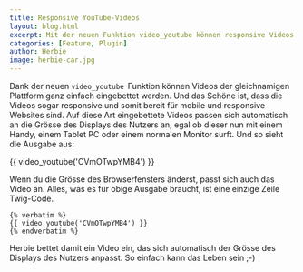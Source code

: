 ```yaml
---
title: Responsive YouTube-Videos
layout: blog.html
excerpt: Mit der neuen Funktion video_youtube können responsive Videos eingebaut werden, die sich automatisch der Grösse des Displays des Nutzers anpassen.
categories: [Feature, Plugin]
author: Herbie
image: herbie-car.jpg
---
```


Dank der neuen `video_youtube`-Funktion können Videos der gleichnamigen Plattform ganz
einfach eingebettet werden. Und das Schöne ist, dass die Videos sogar responsive
und somit bereit für mobile und responsive Websites sind. Auf diese Art
eingebettete Videos passen sich automatisch an die Grösse des Displays des
Nutzers an, egal ob dieser nun mit einem Handy, einem Tablet PC oder einem
normalen Monitor surft. Und so sieht die Ausgabe aus:

{{ video_youtube('CVmOTwpYMB4') }}

Wenn du die Grösse des Browserfensters änderst, passt sich auch das Video an.
Alles, was es für obige Ausgabe braucht, ist eine einzige Zeile Twig-Code.

    {% verbatim %}
    {{ video_youtube('CVmOTwpYMB4') }}
    {% endverbatim %}

Herbie bettet damit ein Video ein, das sich automatisch der Grösse des Displays
des Nutzers anpasst. So einfach kann das Leben sein ;-)
